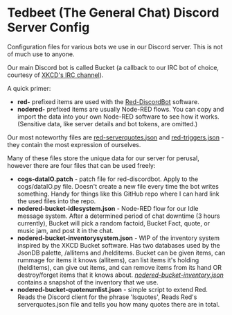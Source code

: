 # Tedbeet (The General Chat) Discord Server Config

Configuration files for various bots we use in our Discord server. This is not of much use to anyone.

Our main Discord bot is called Bucket (a callback to our IRC bot of choice, courtesy of [XKCD's IRC channel](https://github.com/zigdon/xkcd-Bucket/)).

A quick primer:

- **red-** prefixed items are used with the [Red-DiscordBot](https://github.com/Cog-Creators/Red-DiscordBot) software.
- **nodered-** prefixed items are usually Node-RED flows. You can copy and import the data into your own Node-RED software to see how it works. (Sensitive data, like server details and bot tokens, are omitted.)

Our most noteworthy files are [red-serverquotes.json](red-serverquotes.json) and [red-triggers.json](red-triggers.json) - they contain the most expression of ourselves.

Many of these files store the unique data for our server for perusal, however there are four files that can be used freely:

- **cogs-dataIO.patch** - patch file for red-discordbot. Apply to the cogs/dataIO.py file. Doesn't create a new file every time the bot writes something. Handy for things like this GitHub repo where I can hard link the used files into the repo.
- **nodered-bucket-idlesystem.json** - Node-RED flow for our Idle message system. After a determined period of chat downtime (3 hours currently), Bucket will pick a random factoid, Bucket Fact, quote, or music jam, and post it in the chat.
- **nodered-bucket-inventorysystem.json** - WIP of the inventory system inspired by the XKCD Bucket software. Has two databases used by the JsonDB palette, /allitems and /helditems. Bucket can be given items, can rummage for items it knows (allitems), can list items it's holding (helditems), can give out items, and can remove items from its hand OR destroy/forget items that it knows about. *[nodered-bucket-inventory.json](nodered-bucket-inventory.json)* contains a snapshot of the inventory that we use.
- **nodered-bucket-quotenumlist.json** - simple script to extend Red. Reads the Discord client for the phrase 'lsquotes', Reads Red's serverquotes.json file and tells you how many quotes there are in total. 
